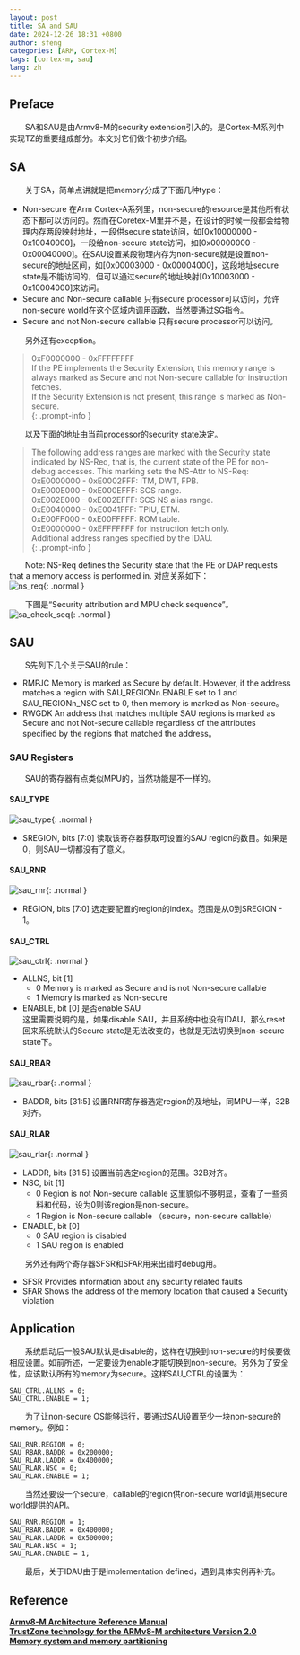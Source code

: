 ```yaml
---
layout: post
title: SA and SAU
date: 2024-12-26 18:31 +0800
author: sfeng
categories: [ARM, Cortex-M]
tags: [cortex-m, sau]
lang: zh
---
```


## Preface

&emsp;&emsp;SA和SAU是由Armv8-M的security extension引入的。是Cortex-M系列中实现TZ的重要组成部分。本文对它们做个初步介绍。  

## SA
&emsp;&emsp;关于SA，简单点讲就是把memory分成了下面几种type：  
- Non-secure 在Arm Cortex-A系列里，non-secure的resource是其他所有状态下都可以访问的。然而在Coretex-M里并不是，在设计的时候一般都会给物理内存两段映射地址，一段供secure state访问，如[0x10000000 - 0x10040000]，一段给non-secure state访问，如[0x00000000 - 0x00040000]。在SAU设置某段物理内存为non-secure就是设置non-secure的地址区间，如[0x00003000 - 0x00004000]，这段地址secure state是不能访问的，但可以通过secure的地址映射[0x10003000 - 0x10004000]来访问。  
- Secure and Non-secure callable 只有secure processor可以访问，允许non-secure world在这个区域内调用函数，当然要通过SG指令。  
- Secure and not Non-secure callable 只有secure processor可以访问。  

&emsp;&emsp;另外还有exception。  

> 0xF0000000 - 0xFFFFFFFF  
> If the PE implements the Security Extension, this memory range is always marked as Secure and not Non-secure callable for instruction fetches.  
> If the Security Extension is not present, this range is marked as Non-secure.  
{: .prompt-info }  

&emsp;&emsp;以及下面的地址由当前processor的security state决定。  
> The following address ranges are marked with the Security state indicated by NS-Req, that is, the current state of the PE for non-debug accesses. This marking sets the NS-Attr to NS-Req:  
> 0xE0000000 - 0xE0002FFF: ITM, DWT, FPB.  
> 0xE000E000 - 0xE000EFFF: SCS range.  
> 0xE002E000 - 0xE002EFFF: SCS NS alias range.  
> 0xE0040000 - 0xE0041FFF: TPIU, ETM.  
> 0xE00FF000 - 0xE00FFFFF: ROM table.  
> 0xE0000000 - 0xEFFFFFFF for instruction fetch only.  
> Additional address ranges specified by the IDAU.  
{: .prompt-info }  

&emsp;&emsp;Note: NS-Req defines the Security state that the PE or DAP requests that a memory access is performed in. 对应关系如下：  
![ns_req](/assets/img/cortexm/ns_req.jpg){: .normal }  

&emsp;&emsp;下图是“Security attribution and MPU check sequence”。  
![sa_check_seq](/assets/img/cortexm/sa_check_seq.jpg){: .normal }  

## SAU

&emsp;&emsp;S先列下几个关于SAU的rule：  
- RMPJC Memory is marked as Secure by default. However, if the address matches a region with SAU_REGIONn.ENABLE set to 1 and SAU_REGIONn_NSC set to 0, then memory is marked as Non-secure。  
- RWGDK An address that matches multiple SAU regions is marked as Secure and not Not-secure callable regardless of the attributes specified by the regions that matched the address。  

### SAU Registers
&emsp;&emsp;SAU的寄存器有点类似MPU的，当然功能是不一样的。  
#### SAU_TYPE
![sau_type](/assets/img/cortexm/sau_type.jpg){: .normal }  

- SREGION, bits [7:0] 读取该寄存器获取可设置的SAU region的数目。如果是0，则SAU一切都没有了意义。  

#### SAU_RNR
![sau_rnr](/assets/img/cortexm/sau_rnr.jpg){: .normal }  

- REGION, bits [7:0] 选定要配置的region的index。范围是从0到SREGION - 1。  

#### SAU_CTRL
![sau_ctrl](/assets/img/cortexm/sau_ctrl.jpg){: .normal }  

- ALLNS, bit [1]  
    - 0 Memory is marked as Secure and is not Non-secure callable  
    - 1 Memory is marked as Non-secure    
- ENABLE, bit [0] 是否enable SAU  
    这里需要说明的是，如果disable SAU，并且系统中也没有IDAU，那么reset回来系统默认的Secure state是无法改变的，也就是无法切换到non-secure state下。  

#### SAU_RBAR
![sau_rbar](/assets/img/cortexm/sau_rbar.jpg){: .normal }  

- BADDR, bits [31:5] 设置RNR寄存器选定region的及地址，同MPU一样，32B对齐。  

#### SAU_RLAR
![sau_rlar](/assets/img/cortexm/sau_rlar.jpg){: .normal }  

- LADDR, bits [31:5] 设置当前选定region的范围。32B对齐。  
- NSC, bit [1]  
    - 0 Region is not Non-secure callable 这里貌似不够明显，查看了一些资料和代码，设为0则该region是non-secure。  
    - 1 Region is Non-secure callable （secure，non-secure callable）  
- ENABLE, bit [0]  
    - 0 SAU region is disabled  
    - 1 SAU region is enabled

&emsp;&emsp;另外还有两个寄存器SFSR和SFAR用来出错时debug用。  
- SFSR Provides information about any security related faults
- SFAR Shows the address of the memory location that caused a Security violation

## Application
&emsp;&emsp;系统启动后一般SAU默认是disable的，这样在切换到non-secure的时候要做相应设置。如前所述，一定要设为enable才能切换到non-secure。另外为了安全性，应该默认所有的memory为secure。这样SAU_CTRL的设置为：  
```shell
SAU_CTRL.ALLNS = 0;
SAU_CTRL.ENABLE = 1;
```  
&emsp;&emsp;为了让non-secure OS能够运行，要通过SAU设置至少一块non-secure的memory。例如：  
```shell
SAU_RNR.REGION = 0;
SAU_RBAR.BADDR = 0x200000;
SAU_RLAR.LADDR = 0x400000;
SAU_RLAR.NSC = 0;
SAU_RLAR.ENABLE = 1;
```  
&emsp;&emsp;当然还要设一个secure，callable的region供non-secure world调用secure world提供的API。  
```shell
SAU_RNR.REGION = 1;
SAU_RBAR.BADDR = 0x400000;
SAU_RLAR.LADDR = 0x500000;
SAU_RLAR.NSC = 1;
SAU_RLAR.ENABLE = 1;
```

&emsp;&emsp;最后，关于IDAU由于是implementation defined，遇到具体实例再补充。  

## Reference
[**Armv8-M Architecture Reference Manual**](https://developer.arm.com/documentation/ddi0553/latest)  
[**TrustZone technology for the ARMv8-M architecture Version 2.0**](https://developer.arm.com/documentation/100690/0200)  
[**Memory system and memory partitioning**](https://developer.arm.com/documentation/100690/0200/Memory-system-and-memory-partitioning?lang=en) 